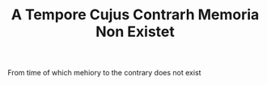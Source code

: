 ---
title: A Tempore Cujus Contrarh Memoria Non Existet
letter: A
permalink: "/definitions/bld-a-tempore-cujus-contrarh-memoria-non-existet.html"
body: From time of which mehiory to the contrary does not exist
published_at: '2018-07-07'
source: Black's Law Dictionary 2nd Ed (1910)
layout: post
---